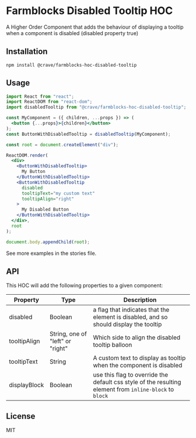 # Farmblocks Disabled Tooltip HOC

A Higher Order Component that adds the behaviour of displaying a tooltip when a component is disabled (disabled property true)

## Installation

```
npm install @crave/farmblocks-hoc-disabled-tooltip
```

## Usage

```jsx
import React from "react";
import ReactDOM from "react-dom";
import disabledTooltip from "@crave/farmblocks-hoc-disabled-tooltip";

const MyComponent = ({ children, ...props }) => (
  <button {...props}>{children}</button>
);
const ButtonWithDisabledTooltip = disabledTooltip(MyComponent);

const root = document.createElement("div");

ReactDOM.render(
  <div>
    <ButtonWithDisabledTooltip>
      My Button
    </ButtonWithDisabledTooltip>
    <ButtonWithDisabledTooltip
      disabled
      tooltipText="my custom text"
      tooltipAlign="right"
    >
      My Disabled Button
    </ButtonWithDisabledTooltip>
  </div>,
  root
);

document.body.appendChild(root);
```

See more examples in the stories file.

## API

This HOC will add the following properties to a given component:

| Property | Type | Description |
|----------|------|-------------|
| disabled | Boolean | a flag that indicates that the element is disabled, and so should display the tooltip |
| tooltipAlign | String, one of "left" or "right" | Which side to align the disabled tooltip balloon |
| tooltipText | String | A custom text to display as tooltip when the component is disabled |
| displayBlock | Boolean | use this flag to override the default css style of the resulting element from ``inline-block`` to ``block`` | 

## License

MIT

